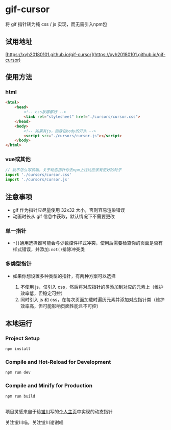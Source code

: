 # gif-cursor

将 gif 指针转为纯 css / js 实现，而无需引入npm包

## 试用地址

[https://xyh20180101.github.io/gif-cursor](https://xyh20180101.github.io/gif-cursor)

## 使用方法

### html

```html
<html>
    <head>
        <!-- css放哪都行 -->
        <link rel="stylesheet" href="./cursors/cursor.css">
    </head>
    <body>
        <!-- 如果有js，则放在body的开头 -->
        <script src="./cursors/cursor.js"></script>
    </body>
</html>
```

### vue或其他

```js
// 我不怎么写前端，关于动态指针你去npm上找找应该有更好的轮子
import './cursors/cursor.css'
import './cursors/cursor.js'
```

## 注意事项

- gif 作为指针应尽量使用 32x32 大小，否则容易渲染错误
- 动画时长从 gif 信息中获取，默认情况下不需要更改

### 单一指针

- `*{}`通用选择器可能会与少数控件样式冲突，使用后需要检查你的页面是否有样式错误，并添加`:not()`排除冲突类

### 多类型指针

- 如果你想设置多种类型的指针，有两种方案可以选择

    1. 不使用 js，仅引入 css，然后将对应指针的类添加到对应的元素上（维护效率低，但稳定可控）
    2. 同时引入 js 和 css，在每次页面加载时遍历元素并添加对应指针类（维护效率高，但可能影响页面性能且不可控）

## 本地运行

### Project Setup

```sh
npm install
```

### Compile and Hot-Reload for Development

```sh
npm run dev
```

### Compile and Minify for Production

```sh
npm run build
```

##

项目灵感来自于给[蛍川](https://space.bilibili.com/330525028)写的[个人主页](https://hotarukawa.live/#/)中实现的动态指针

关注蛍川喵，关注蛍川谢谢喵